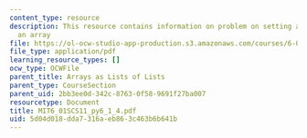 ```yaml
---
content_type: resource
description: This resource contains information on problem on setting an element of
  an array
file: https://ol-ocw-studio-app-production.s3.amazonaws.com/courses/6-01sc-introduction-to-electrical-engineering-and-computer-science-i-spring-2011/5d04d018dda7316aeb863c463b6b641b_MIT6_01SCS11_py6_1_4.pdf
file_type: application/pdf
learning_resource_types: []
ocw_type: OCWFile
parent_title: Arrays as Lists of Lists
parent_type: CourseSection
parent_uid: 2bb3ee0d-342c-8763-0f58-9691f27ba007
resourcetype: Document
title: MIT6_01SCS11_py6_1_4.pdf
uid: 5d04d018-dda7-316a-eb86-3c463b6b641b
---
```


